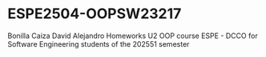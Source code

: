 # ESPE2504-OOPSW23217
Bonilla Caiza David Alejandro
Homeworks U2
OOP course ESPE - DCCO for Software Engineering students of the 202551 semester
